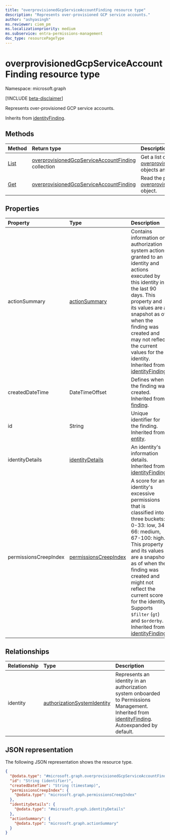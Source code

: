 ```yaml
---
title: "overprovisionedGcpServiceAccountFinding resource type"
description: "Represents over-provisioned GCP service accounts."
author: "ashyasingh"
ms.reviewer: ciem_pm
ms.localizationpriority: medium
ms.subservice: entra-permissions-management
doc_type: resourcePageType
---
```


# overprovisionedGcpServiceAccountFinding resource type

Namespace: microsoft.graph

[!INCLUDE [beta-disclaimer](../../includes/beta-disclaimer.md)]

Represents over-provisioned GCP service accounts.

Inherits from [identityFinding](../resources/identityfinding.md).

## Methods

|Method|Return type|Description|
|:---|:---|:---|
|[List](../api/overprovisionedgcpserviceaccountfinding-list.md)|[overprovisionedGcpServiceAccountFinding](../resources/overprovisionedgcpserviceaccountfinding.md) collection|Get a list of the [overprovisionedGcpServiceAccountFinding](../resources/overprovisionedgcpserviceaccountfinding.md) objects and their properties.|
|[Get](../api/overprovisionedgcpserviceaccountfinding-get.md)|[overprovisionedGcpServiceAccountFinding](../resources/overprovisionedgcpserviceaccountfinding.md)|Read the properties and relationships of an [overprovisionedGcpServiceAccountFinding](../resources/overprovisionedgcpserviceaccountfinding.md) object.|


## Properties
|Property|Type|Description|
|:---|:---|:---|
|actionSummary|[actionSummary](../resources/actionsummary.md)|Contains information on authorization system actions granted to an identity and actions executed by this identity in the last 90 days. This property and its values are a snapshot as of when the finding was created and may not reflect the current values for the identity. Inherited from [identityFinding](../resources/identityfinding.md).|
|createdDateTime|DateTimeOffset|Defines when the finding was created. Inherited from [finding](../resources/finding.md).|
|id|String|Unique identifier for the finding. Inherited from [entity](../resources/entity.md).|
|identityDetails| [identityDetails](../resources/identitydetails.md)|An identity's information details. Inherited from [identityFinding](../resources/identityfinding.md).|
|permissionsCreepIndex|[permissionsCreepIndex](../resources/permissionscreepindex.md)|A score for an identity's excessive permissions that is classified into three buckets: 0-33: low, 34-66: medium, 67-100: high. This property and its values are a snapshot as of when the finding was created and might not reflect the current score for the identity. Supports `$filter` (`gt`) and `$orderby`. Inherited from [identityFinding](../resources/identityfinding.md).|

## Relationships
|Relationship|Type|Description|
|:---|:---|:---|
|identity|[authorizationSystemIdentity](../resources/authorizationsystemidentity.md)|Represents an identity in an authorization system onboarded to Permissions Management. Inherited from [identityFinding](../resources/identityfinding.md). Autoexpanded by default.|

## JSON representation
The following JSON representation shows the resource type.
<!-- {
  "blockType": "resource",
  "keyProperty": "id",
  "@odata.type": "microsoft.graph.overprovisionedGcpServiceAccountFinding",
  "baseType": "microsoft.graph.identityFinding",
  "openType": false
}
-->
``` json
{
  "@odata.type": "#microsoft.graph.overprovisionedGcpServiceAccountFinding",
  "id": "String (identifier)",
  "createdDateTime": "String (timestamp)",
  "permissionsCreepIndex": {
    "@odata.type": "microsoft.graph.permissionsCreepIndex"
  },
  "identityDetails": {
    "@odata.type": "#microsoft.graph.identityDetails"
  },
  "actionSummary": {
    "@odata.type": "microsoft.graph.actionSummary"
  }
}
```

